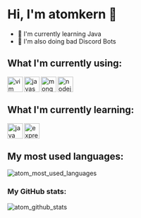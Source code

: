 <h1> Hi, I'm atomkern 💩 </h1>

* 🌱 I'm currently learning Java
* 🐒 I'm also doing bad Discord Bots
<h2>What I'm currently using:</h2>

<img align="left" alt="vim" width="35px" src="https://cdn.jsdelivr.net/gh/devicons/devicon/icons/vim/vim-original.svg" />
<img align="left" alt="javascript" width="35px" src="https://cdn.jsdelivr.net/gh/devicons/devicon/icons/javascript/javascript-original.svg" />
<img align="left" alt="mongodb" width="35px" src="https://cdn.jsdelivr.net/gh/devicons/devicon/icons/mongodb/mongodb-original.svg" />
<img align="left" alt="nodejs" width="35px" src="https://cdn.jsdelivr.net/gh/devicons/devicon/icons/nodejs/nodejs-original.svg" />

<br /><br />

<h2>What I'm currently learning:</h2>

<img align="left" alt="java" width="35px" src="https://cdn.jsdelivr.net/gh/devicons/devicon/icons/java/java-original.svg" />
<img align="left" alt="express" width="35px" src="https://cdn.jsdelivr.net/gh/devicons/devicon/icons/express/express-original.svg" />

<br /><br />

<h2>My most used languages:</h2>

<img alt="atom_most_used_languages" src="https://github-readme-stats.vercel.app/api/top-langs/?username=atom1488&layout=compact&theme=dark&count_private=true" />

### My GitHub stats:

<img alt="atom_github_stats" src="https://github-readme-stats.vercel.app/api?username=atom1488&show_icons=true&theme=dark&count_private=true" />
